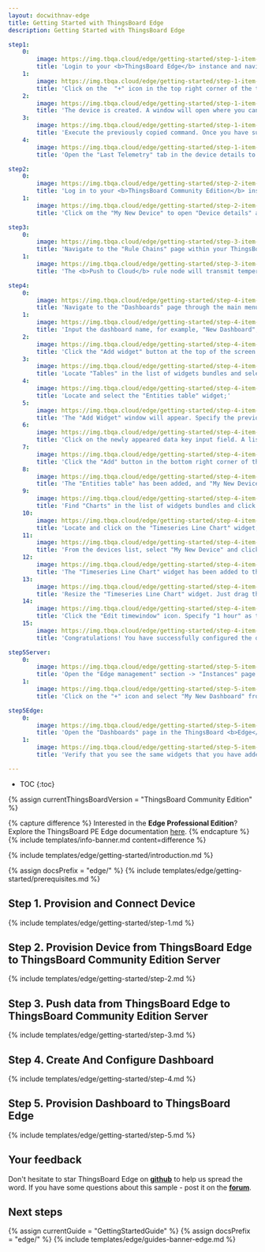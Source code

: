 ```yaml
---
layout: docwithnav-edge
title: Getting Started with ThingsBoard Edge
description: Getting Started with ThingsBoard Edge 

step1:
    0:
        image: https://img.tbqa.cloud/edge/getting-started/step-1-item-1-ce.png
        title: 'Login to your <b>ThingsBoard Edge</b> instance and navigate to the "Entities" section -> "Devices" page;'
    1:
        image: https://img.tbqa.cloud/edge/getting-started/step-1-item-2-ce.png 
        title: 'Click on the  "+" icon in the top right corner of the table and select "Add new device". Enter a name for the device, for example, "My New Device". No other changes are required at this time. Click "Add" to create the device;'
    2:
        image: https://img.tbqa.cloud/edge/getting-started/step-1-item-3-ce.png
        title: 'The device is created. A window will open where you can check the device&#39;s connection to ThingsBoard Edge. Select the messaging protocol and your operating system. Install the necessary client tools and copy the command;'
    3:
        image: https://img.tbqa.cloud/edge/getting-started/step-1-item-4-ce.png
        title: 'Execute the previously copied command. Once you have successfully published the "temperature" readings, the device state should be changed from "Inactive" to "Active" and you should see the published "temperature" readings. Now, close the connectivity window;'
    4:
        image: https://img.tbqa.cloud/edge/getting-started/step-1-item-5-ce.png
        title: 'Open the "Last Telemetry" tab in the device details to check the received telemetry.'

step2:
    0:
        image: https://img.tbqa.cloud/edge/getting-started/step-2-item-1-ce.png
        title: 'Log in to your <b>ThingsBoard Community Edition</b> instance and navigate to the "Devices" page. Confirm that the device "My New Device" has been created on the ThingsBoard Community Edition cloud;'
    1:
        image: https://img.tbqa.cloud/edge/getting-started/step-2-item-2-ce.png  
        title: 'Click om the "My New Device" to open "Device details" and navigate to the "Relations" tab. Switch the direction from "From" to "To" to view the relation to the Edge that provisioned this device.'

step3:
    0:
        image: https://img.tbqa.cloud/edge/getting-started/step-3-item-1-ce.png
        title: 'Navigate to the "Rule Chains" page within your ThingsBoard <b>Edge</b> instance and open the "Edge Root Rule Chain".'
    1:
        image: https://img.tbqa.cloud/edge/getting-started/step-3-item-2-ce.png
        title: 'The <b>Push to Cloud</b> rule node will transmit temperature timeseries data to the cloud once it has been stored in the local database.'

step4:
    0:
        image: https://img.tbqa.cloud/edge/getting-started/step-4-item-1-ce.png
        title: 'Navigate to the "Dashboards" page through the main menu on the left of the screen. Then, click the "+" sign in the upper right corner of the screen, and select "Create new dashboard" from the drop-down menu;'
    1:
        image: https://img.tbqa.cloud/edge/getting-started/step-4-item-2-ce.png
        title: 'Input the dashboard name, for example, "New Dashboard", and click "Add" to create the dashboard;'
    2:
        image: https://img.tbqa.cloud/edge/getting-started/step-4-item-3-ce.png
        title: 'Click the "Add widget" button at the top of the screen or click the large "Add new widget" icon in the center of the screen (if this is your first widget on this dashboard);'
    3:
        image: https://img.tbqa.cloud/edge/getting-started/step-4-item-4-ce.png
        title: 'Locate "Tables" in the list of widgets bundles and select this menu item;'        
    4:
        image: https://img.tbqa.cloud/edge/getting-started/step-4-item-5-ce.png
        title: 'Locate and select the "Entities table" widget;'
    5:
        image: https://img.tbqa.cloud/edge/getting-started/step-4-item-6-ce.png
        title: 'The "Add Widget" window will appear. Specify the previously created device "My New Device" in the "Device" field. The “name” key has already been added to the “Columns” section, which is responsible for the column with the device name. You need to add another column that will display the value of the "temperature" key. To do this, click "Add column" to add a new field to enter the data key;'
    6:
        image: https://img.tbqa.cloud/edge/getting-started/step-4-item-7-ce.png
        title: 'Click on the newly appeared data key input field. A list of available data keys will open. Select "temperature" data key;'
    7:
        image: https://img.tbqa.cloud/edge/getting-started/step-4-item-8-ce.png
        title: 'Click the "Add" button in the bottom right corner of the widget to complete adding the widget;'
    8:
        image: https://img.tbqa.cloud/edge/getting-started/step-4-item-9-ce.png
        title: 'The "Entities table" has been added, and "My New Device" is displayed in the list. Let&#39;s add another widget. Click the "Add widget" button;'
    9:
        image: https://img.tbqa.cloud/edge/getting-started/step-4-item-10-ce.png
        title: 'Find "Charts" in the list of widgets bundles and click on this menu item;'
    10:
        image: https://img.tbqa.cloud/edge/getting-started/step-4-item-11-ce.png
        title: 'Locate and click on the "Timeseries Line Chart" widget;'
    11:
        image: https://img.tbqa.cloud/edge/getting-started/step-4-item-12-ce.png
        title: 'From the devices list, select "My New Device" and click "Add" button;'
    12:
        image: https://img.tbqa.cloud/edge/getting-started/step-4-item-13-ce.png
        title: 'The "Timeseries Line Chart" widget has been added to the dashboard. Drag and Drop the "Timeseries Line Chart" widget to the top right corner of the dashboard;'
    13:
        image: https://img.tbqa.cloud/edge/getting-started/step-4-item-14-ce.png
        title: 'Resize the "Timeseries Line Chart" widget. Just drag the bottom right corner of the widget;'
    14:
        image: https://img.tbqa.cloud/edge/getting-started/step-4-item-15-ce.png
        title: 'Click the "Edit timewindow" icon. Specify "1 hour" as the time period and "None" as the "Data aggregation function". Click "Update" button. Apply all changes by clicking "Save" button in the upper right corner of the screen.'
    15:
        image: https://img.tbqa.cloud/edge/getting-started/step-4-item-16-ce.png
        title: 'Congratulations! You have successfully configured the dashboard. Now, when you send a new telemetry reading, it will immediately appear in the table.'

step5Server:
    0:
        image: https://img.tbqa.cloud/edge/getting-started/step-5-item-1-ce.png
        title: 'Open the "Edge management" section -> "Instances" page and click on the "Manage dashboards" button of the edge instance to view dashboards that are already assigned to this edge;'
    1:
        image: https://img.tbqa.cloud/edge/getting-started/step-5-item-2-ce.png
        title: 'Click on the "+" icon and select "My New Dashboard" from the list, and click "Assign" button. This dashboard will be provisioned to the edge.'

step5Edge:
    0:
        image: https://img.tbqa.cloud/edge/getting-started/step-5-item-3-ce.png
        title: 'Open the "Dashboards" page in the ThingsBoard <b>Edge</b> UI. Open "My New Dashboard";'    
    1:
        image: https://img.tbqa.cloud/edge/getting-started/step-5-item-4-ce.png
        title: 'Verify that you see the same widgets that you have added on the cloud and temperature readings from the device.'

---
```


* TOC
{:toc}

{% assign currentThingsBoardVersion = "ThingsBoard Community Edition" %}

{% capture difference %}
Interested in the **Edge Professional Edition**? Explore the ThingsBoard PE Edge documentation [here](/docs/pe/edge/getting-started/).
{% endcapture %}
{% include templates/info-banner.md content=difference %}

{% include templates/edge/getting-started/introduction.md %}

{% assign docsPrefix = "edge/" %}
{% include templates/edge/getting-started/prerequisites.md %}

## Step 1. Provision and Connect Device

{% include templates/edge/getting-started/step-1.md %}

## Step 2. Provision Device from ThingsBoard Edge to ThingsBoard Community Edition Server

{% include templates/edge/getting-started/step-2.md %}

## Step 3. Push data from ThingsBoard Edge to ThingsBoard Community Edition Server

{% include templates/edge/getting-started/step-3.md %}

## Step 4. Create And Configure Dashboard

{% include templates/edge/getting-started/step-4.md %}

## Step 5. Provision Dashboard to ThingsBoard Edge

{% include templates/edge/getting-started/step-5.md %}

## Your feedback

Don't hesitate to star ThingsBoard Edge on **[github](https://github.com/thingsboard/thingsboard-edge)** to help us spread the word.
If you have some questions about this sample - post it on the **[forum](https://groups.google.com/forum/#!forum/thingsboard)**.

## Next steps

{% assign currentGuide = "GettingStartedGuide" %}
{% assign docsPrefix = "edge/" %}
{% include templates/edge/guides-banner-edge.md %}
